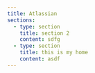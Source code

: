 ```yaml
---
title: Atlassian
sections:
  - type: section
    title: section 2
    content: sdfg
  - type: section
    title: this is my home
    content: asdf
---
```

